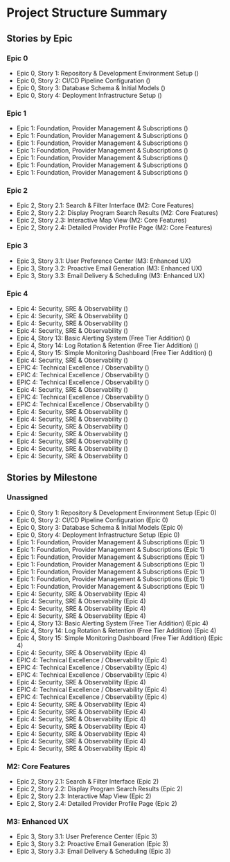 # Project Structure Summary

## Stories by Epic

### Epic 0
- Epic 0, Story 1: Repository & Development Environment Setup ()
- Epic 0, Story 2: CI/CD Pipeline Configuration ()
- Epic 0, Story 3: Database Schema & Initial Models ()
- Epic 0, Story 4: Deployment Infrastructure Setup ()

### Epic 1
- Epic 1: Foundation, Provider Management & Subscriptions ()
- Epic 1: Foundation, Provider Management & Subscriptions ()
- Epic 1: Foundation, Provider Management & Subscriptions ()
- Epic 1: Foundation, Provider Management & Subscriptions ()
- Epic 1: Foundation, Provider Management & Subscriptions ()
- Epic 1: Foundation, Provider Management & Subscriptions ()
- Epic 1: Foundation, Provider Management & Subscriptions ()

### Epic 2
- Epic 2, Story 2.1: Search & Filter Interface (M2: Core Features)
- Epic 2, Story 2.2: Display Program Search Results (M2: Core Features)
- Epic 2, Story 2.3: Interactive Map View (M2: Core Features)
- Epic 2, Story 2.4: Detailed Provider Profile Page (M2: Core Features)

### Epic 3
- Epic 3, Story 3.1: User Preference Center (M3: Enhanced UX)
- Epic 3, Story 3.2: Proactive Email Generation (M3: Enhanced UX)
- Epic 3, Story 3.3: Email Delivery & Scheduling (M3: Enhanced UX)

### Epic 4
- Epic 4: Security, SRE & Observability ()
- Epic 4: Security, SRE & Observability ()
- Epic 4: Security, SRE & Observability ()
- Epic 4: Security, SRE & Observability ()
- Epic 4, Story 13: Basic Alerting System (Free Tier Addition) ()
- Epic 4, Story 14: Log Rotation & Retention (Free Tier Addition) ()
- Epic 4, Story 15: Simple Monitoring Dashboard (Free Tier Addition) ()
- Epic 4: Security, SRE & Observability ()
- EPIC 4: Technical Excellence / Observability ()
- EPIC 4: Technical Excellence / Observability ()
- EPIC 4: Technical Excellence / Observability ()
- Epic 4: Security, SRE & Observability ()
- EPIC 4: Technical Excellence / Observability ()
- EPIC 4: Technical Excellence / Observability ()
- Epic 4: Security, SRE & Observability ()
- Epic 4: Security, SRE & Observability ()
- Epic 4: Security, SRE & Observability ()
- Epic 4: Security, SRE & Observability ()
- Epic 4: Security, SRE & Observability ()
- Epic 4: Security, SRE & Observability ()
- Epic 4: Security, SRE & Observability ()

## Stories by Milestone

### Unassigned
- Epic 0, Story 1: Repository & Development Environment Setup (Epic 0)
- Epic 0, Story 2: CI/CD Pipeline Configuration (Epic 0)
- Epic 0, Story 3: Database Schema & Initial Models (Epic 0)
- Epic 0, Story 4: Deployment Infrastructure Setup (Epic 0)
- Epic 1: Foundation, Provider Management & Subscriptions (Epic 1)
- Epic 1: Foundation, Provider Management & Subscriptions (Epic 1)
- Epic 1: Foundation, Provider Management & Subscriptions (Epic 1)
- Epic 1: Foundation, Provider Management & Subscriptions (Epic 1)
- Epic 1: Foundation, Provider Management & Subscriptions (Epic 1)
- Epic 1: Foundation, Provider Management & Subscriptions (Epic 1)
- Epic 1: Foundation, Provider Management & Subscriptions (Epic 1)
- Epic 4: Security, SRE & Observability (Epic 4)
- Epic 4: Security, SRE & Observability (Epic 4)
- Epic 4: Security, SRE & Observability (Epic 4)
- Epic 4: Security, SRE & Observability (Epic 4)
- Epic 4, Story 13: Basic Alerting System (Free Tier Addition) (Epic 4)
- Epic 4, Story 14: Log Rotation & Retention (Free Tier Addition) (Epic 4)
- Epic 4, Story 15: Simple Monitoring Dashboard (Free Tier Addition) (Epic 4)
- Epic 4: Security, SRE & Observability (Epic 4)
- EPIC 4: Technical Excellence / Observability (Epic 4)
- EPIC 4: Technical Excellence / Observability (Epic 4)
- EPIC 4: Technical Excellence / Observability (Epic 4)
- Epic 4: Security, SRE & Observability (Epic 4)
- EPIC 4: Technical Excellence / Observability (Epic 4)
- EPIC 4: Technical Excellence / Observability (Epic 4)
- Epic 4: Security, SRE & Observability (Epic 4)
- Epic 4: Security, SRE & Observability (Epic 4)
- Epic 4: Security, SRE & Observability (Epic 4)
- Epic 4: Security, SRE & Observability (Epic 4)
- Epic 4: Security, SRE & Observability (Epic 4)
- Epic 4: Security, SRE & Observability (Epic 4)
- Epic 4: Security, SRE & Observability (Epic 4)

### M2: Core Features
- Epic 2, Story 2.1: Search & Filter Interface (Epic 2)
- Epic 2, Story 2.2: Display Program Search Results (Epic 2)
- Epic 2, Story 2.3: Interactive Map View (Epic 2)
- Epic 2, Story 2.4: Detailed Provider Profile Page (Epic 2)

### M3: Enhanced UX
- Epic 3, Story 3.1: User Preference Center (Epic 3)
- Epic 3, Story 3.2: Proactive Email Generation (Epic 3)
- Epic 3, Story 3.3: Email Delivery & Scheduling (Epic 3)

